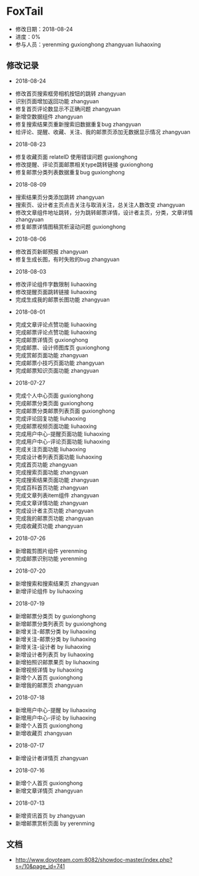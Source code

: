 # FoxTail
- 修改日期：2018-08-24
- 进度：0%
- 参与人员：yerenming guxionghong zhangyuan liuhaoxing

## 修改记录
- 2018-08-24
* 修改首页搜索框旁相机按钮的跳转 zhangyuan
* 识别页面增加返回功能 zhangyuan
* 修复首页评论数显示不正确问题 zhangyuan
* 新增空数据组件 zhangyuan
* 修复搜索结果页重新搜索旧数据重复bug zhangyuan
* 给评论、提醒、收藏、关注、我的邮票页添加无数据显示情况 zhangyuan

- 2018-08-23
* 修复收藏页面 relateID 使用错误问题 guxionghong
* 修改提醒、评论页面邮票相关type跳转链接 guxionghong
* 修复邮票分类列表数据重复bug  guxionghong

- 2018-08-09
* 搜索结果页分类添加跳转 zhangyuan
* 搜索页、设计者主页点击关注与取消关注，总关注人数改变 zhangyuan
* 修改文章组件地址跳转，分为跳转邮票详情，设计者主页，分类，文章详情 zhangyuan
* 修复邮票详情图稿赏析滚动问题 guxionghong

- 2018-08-06
* 修改首页新邮预报 zhangyuan
* 修复生成长图，有时失败的bug zhangyuan

- 2018-08-03
* 修改评论组件字数限制 liuhaoxing
* 修改提醒页面跳转链接 liuhaoxing
* 完成生成我的邮票长图功能 zhangyuan

- 2018-08-01
* 完成文章评论点赞功能 liuhaoxing
* 完成邮票评论点赞功能 liuhaoxing
* 完成邮票详情页 guxionghong
* 完成邮票、设计师图库页 guxionghong
* 完成赏邮页面功能 zhangyuan
* 完成邮票小技巧页面功能 zhangyuan
* 完成邮票知识页面功能 zhangyuan

- 2018-07-27
* 完成个人中心页面 guxionghong
* 完成邮票分类页面 guxionghong
* 完成邮票分类邮票列表页面 guxionghong
* 完成评论回复功能 liuhaoxing
* 完成邮票视频页面功能 liuhaoxing
* 完成用户中心-提醒页面功能 liuhaoxing
* 完成用户中心-评论页面功能 liuhaoxing
* 完成关注页面功能 liuhaoxing
* 完成设计者列表页面功能 liuhaoxing
* 完成首页功能 zhangyuan
* 完成搜索页面功能 zhangyuan
* 完成搜索结果页面功能 zhangyuan
* 完成百科首页功能 zhangyuan
* 完成文章列表item组件 zhangyuan
* 完成文章详情功能 zhangyuan
* 完成设计者主页功能 zhangyuan
* 完成我的邮票页功能 zhangyuan
* 完成收藏页功能 zhangyuan
- 2018-07-26
* 新增裁剪图片组件 yerenming
* 完成邮票识别功能 yerenming

- 2018-07-20
* 新增搜索和搜索结果页 zhangyuan
* 新增评论组件 by liuhaoxing

- 2018-07-19
* 新增邮票分类页 by guxionghong
* 新增邮票分类列表页 by guxionghong
* 新增关注-邮票分类 by liuhaoxing
* 新增关注-邮票分类 by liuhaoxing
* 新增关注-设计者 by liuhaoxing
* 新增设计者列表页 by liuhaoxing
* 新增拍照识邮票果页 by liuhaoxing
* 新增视频详情 by liuhaoxing
* 新增个人首页 guxionghong
* 新增我的邮票页 zhangyuan

- 2018-07-18
* 新增用户中心-提醒 by liuhaoxing
* 新增用户中心-评论 by liuhaoxing
* 新增个人首页 guxionghong
* 新增收藏页 zhangyuan

- 2018-07-17
* 新增设计者详情页 zhangyuan

- 2018-07-16
* 新增个人首页 guxionghong
* 新增文章详情页 zhangyuan

- 2018-07-13
* 新增资讯首页 by zhangyuan
* 新增邮票赏析页面 by yerenming

## 文档
* http://www.doyoteam.com:8082/showdoc-master/index.php?s=/10&page_id=741

